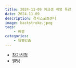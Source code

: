 ```yaml
---
title: 2024-11-09 아크샘 배영 특강
date: 2024-11-09
description: 경서스포츠센터
image: backstroke.jpeg
tags:
    - 배영
categories:
    - 특별강습
---
```


- [참가신청](https://band.us/band/93484357/schedule/4%2F93484357%2F522369908%2F19700101)
- [앨범](https://band.us/band/93484357/album/83118827)
